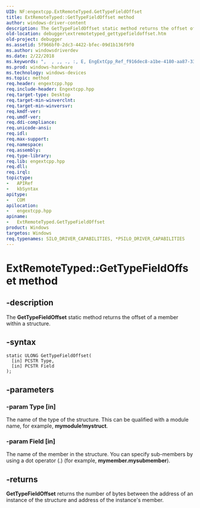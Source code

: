 ```yaml
---
UID: NF:engextcpp.ExtRemoteTyped.GetTypeFieldOffset
title: ExtRemoteTyped::GetTypeFieldOffset method
author: windows-driver-content
description: The GetTypeFieldOffset static method returns the offset of a member within a structure.
old-location: debugger\extremotetyped_gettypefieldoffset.htm
old-project: debugger
ms.assetid: 5f966bf0-2dc3-4422-bfec-09d1b136f9f0
ms.author: windowsdriverdev
ms.date: 2/22/2018
ms.keywords: ",  , ,, ., :, E, EngExtCpp_Ref_f916dec8-a1be-4180-aa87-33136677949f.xml, ExtRemoteTyped, ExtRemoteTyped interface [Windows Debugging], GetTypeFieldOffset method, ExtRemoteTyped::GetTypeFieldOffset, F, G, GetTypeFieldOffset method [Windows Debugging], GetTypeFieldOffset method [Windows Debugging], ExtRemoteTyped interface, GetTypeFieldOffset,ExtRemoteTyped.GetTypeFieldOffset, O, R, T, d, debugger.extremotetyped_gettypefieldoffset, e, f, i, l, m, o, p, s, t, x, y"
ms.prod: windows-hardware
ms.technology: windows-devices
ms.topic: method
req.header: engextcpp.hpp
req.include-header: Engextcpp.hpp
req.target-type: Desktop
req.target-min-winverclnt: 
req.target-min-winversvr: 
req.kmdf-ver: 
req.umdf-ver: 
req.ddi-compliance: 
req.unicode-ansi: 
req.idl: 
req.max-support: 
req.namespace: 
req.assembly: 
req.type-library: 
req.lib: engextcpp.hpp
req.dll: 
req.irql: 
topictype:
-	APIRef
-	kbSyntax
apitype:
-	COM
apilocation:
-	engextcpp.hpp
apiname:
-	ExtRemoteTyped.GetTypeFieldOffset
product: Windows
targetos: Windows
req.typenames: SILO_DRIVER_CAPABILITIES, *PSILO_DRIVER_CAPABILITIES
---
```


# ExtRemoteTyped::GetTypeFieldOffset method


## -description


The <b>GetTypeFieldOffset</b> static method returns the offset of a member within a structure.


## -syntax


````
static ULONG GetTypeFieldOffset(
  [in] PCSTR Type,
  [in] PCSTR Field
);
````


## -parameters




### -param Type [in]

The name of the type of the structure. This can be qualified with a module name, for example, <b>mymodule!mystruct</b>.


### -param Field [in]

The name of the member in the structure.  You can specify sub-members  by using a dot operator (.) (for example, <b>mymember.mysubmember</b>).


## -returns



<b>GetTypeFieldOffset</b> returns the number of bytes between the address of an instance of the structure and address of the instance's member.



